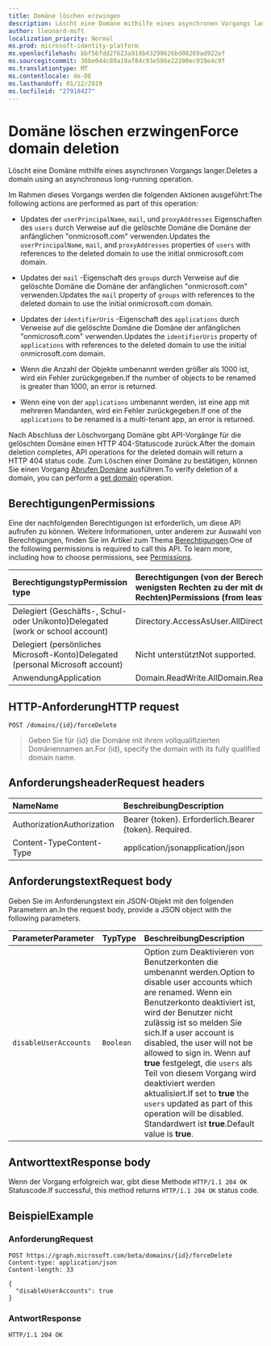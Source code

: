 ```yaml
---
title: Domäne löschen erzwingen
description: Löscht eine Domäne mithilfe eines asynchronen Vorgangs langer.
author: lleonard-msft
localization_priority: Normal
ms.prod: microsoft-identity-platform
ms.openlocfilehash: bbf56fdd2f623a918b43298626bd08269ad922ef
ms.sourcegitcommit: 36be044c89a19af84c93e586e22200ec919e4c9f
ms.translationtype: MT
ms.contentlocale: de-DE
ms.lasthandoff: 01/12/2019
ms.locfileid: "27918427"
---
```

# <a name="force-domain-deletion"></a><span data-ttu-id="3299e-103">Domäne löschen erzwingen</span><span class="sxs-lookup"><span data-stu-id="3299e-103">Force domain deletion</span></span>

<span data-ttu-id="3299e-104">Löscht eine Domäne mithilfe eines asynchronen Vorgangs langer.</span><span class="sxs-lookup"><span data-stu-id="3299e-104">Deletes a domain using an asynchronous long-running operation.</span></span>

<span data-ttu-id="3299e-105">Im Rahmen dieses Vorgangs werden die folgenden Aktionen ausgeführt:</span><span class="sxs-lookup"><span data-stu-id="3299e-105">The following actions are performed as part of this operation:</span></span>

* <span data-ttu-id="3299e-106">Updates der `userPrincipalName`, `mail`, und `proxyAddresses` Eigenschaften des `users` durch Verweise auf die gelöschte Domäne die Domäne der anfänglichen "onmicrosoft.com" verwenden.</span><span class="sxs-lookup"><span data-stu-id="3299e-106">Updates the `userPrincipalName`, `mail`, and `proxyAddresses` properties of `users` with references to the deleted domain to use the initial onmicrosoft.com domain.</span></span>

* <span data-ttu-id="3299e-107">Updates der `mail` -Eigenschaft des `groups` durch Verweise auf die gelöschte Domäne die Domäne der anfänglichen "onmicrosoft.com" verwenden.</span><span class="sxs-lookup"><span data-stu-id="3299e-107">Updates the `mail` property of `groups` with references to the deleted domain to use the initial onmicrosoft.com domain.</span></span>

* <span data-ttu-id="3299e-108">Updates der `identifierUris` -Eigenschaft des `applications` durch Verweise auf die gelöschte Domäne die Domäne der anfänglichen "onmicrosoft.com" verwenden.</span><span class="sxs-lookup"><span data-stu-id="3299e-108">Updates the `identifierUris` property of `applications` with references to the deleted domain to use the initial onmicrosoft.com domain.</span></span>

* <span data-ttu-id="3299e-109">Wenn die Anzahl der Objekte umbenannt werden größer als 1000 ist, wird ein Fehler zurückgegeben.</span><span class="sxs-lookup"><span data-stu-id="3299e-109">If the number of objects to be renamed is greater than 1000, an error is returned.</span></span>

* <span data-ttu-id="3299e-110">Wenn eine von der `applications` umbenannt werden, ist eine app mit mehreren Mandanten, wird ein Fehler zurückgegeben.</span><span class="sxs-lookup"><span data-stu-id="3299e-110">If one of the `applications` to be renamed is a multi-tenant app, an error is returned.</span></span>

<span data-ttu-id="3299e-111">Nach Abschluss der Löschvorgang Domäne gibt API-Vorgänge für die gelöschten Domäne einen HTTP 404-Statuscode zurück.</span><span class="sxs-lookup"><span data-stu-id="3299e-111">After the domain deletion completes, API operations for the deleted domain will return a HTTP 404 status code.</span></span> <span data-ttu-id="3299e-112">Zum Löschen einer Domäne zu bestätigen, können Sie einen Vorgang [Abrufen Domäne](domain-get.md) ausführen.</span><span class="sxs-lookup"><span data-stu-id="3299e-112">To verify deletion of a domain, you can perform a [get domain](domain-get.md) operation.</span></span>

## <a name="permissions"></a><span data-ttu-id="3299e-113">Berechtigungen</span><span class="sxs-lookup"><span data-stu-id="3299e-113">Permissions</span></span>

<span data-ttu-id="3299e-p102">Eine der nachfolgenden Berechtigungen ist erforderlich, um diese API aufrufen zu können. Weitere Informationen, unter anderem zur Auswahl von Berechtigungen, finden Sie im Artikel zum Thema [Berechtigungen](/graph/permissions-reference).</span><span class="sxs-lookup"><span data-stu-id="3299e-p102">One of the following permissions is required to call this API. To learn more, including how to choose permissions, see [Permissions](/graph/permissions-reference).</span></span>

|<span data-ttu-id="3299e-116">Berechtigungstyp</span><span class="sxs-lookup"><span data-stu-id="3299e-116">Permission type</span></span>      | <span data-ttu-id="3299e-117">Berechtigungen (von der Berechtigung mit den wenigsten Rechten zu der mit den meisten Rechten)</span><span class="sxs-lookup"><span data-stu-id="3299e-117">Permissions (from least to most privileged)</span></span>              |
|:--------------------|:---------------------------------------------------------|
|<span data-ttu-id="3299e-118">Delegiert (Geschäfts-, Schul- oder Unikonto)</span><span class="sxs-lookup"><span data-stu-id="3299e-118">Delegated (work or school account)</span></span> | <span data-ttu-id="3299e-119">Directory.AccessAsUser.All</span><span class="sxs-lookup"><span data-stu-id="3299e-119">Directory.AccessAsUser.All</span></span>    |
|<span data-ttu-id="3299e-120">Delegiert (persönliches Microsoft-Konto)</span><span class="sxs-lookup"><span data-stu-id="3299e-120">Delegated (personal Microsoft account)</span></span> | <span data-ttu-id="3299e-121">Nicht unterstützt</span><span class="sxs-lookup"><span data-stu-id="3299e-121">Not supported.</span></span>    |
|<span data-ttu-id="3299e-122">Anwendung</span><span class="sxs-lookup"><span data-stu-id="3299e-122">Application</span></span> | <span data-ttu-id="3299e-123">Domain.ReadWrite.All</span><span class="sxs-lookup"><span data-stu-id="3299e-123">Domain.ReadWrite.All</span></span> |

## <a name="http-request"></a><span data-ttu-id="3299e-124">HTTP-Anforderung</span><span class="sxs-lookup"><span data-stu-id="3299e-124">HTTP request</span></span>

<!-- { "blockType": "ignored" } -->

```http
POST /domains/{id}/forceDelete
```

> <span data-ttu-id="3299e-125">Geben Sie für {id} die Domäne mit ihrem vollqualifizierten Domänennamen an.</span><span class="sxs-lookup"><span data-stu-id="3299e-125">For {id}, specify the domain with its fully qualified domain name.</span></span>

## <a name="request-headers"></a><span data-ttu-id="3299e-126">Anforderungsheader</span><span class="sxs-lookup"><span data-stu-id="3299e-126">Request headers</span></span>

| <span data-ttu-id="3299e-127">Name</span><span class="sxs-lookup"><span data-stu-id="3299e-127">Name</span></span> | <span data-ttu-id="3299e-128">Beschreibung</span><span class="sxs-lookup"><span data-stu-id="3299e-128">Description</span></span> |
|:---------------|:----------|
| <span data-ttu-id="3299e-129">Authorization</span><span class="sxs-lookup"><span data-stu-id="3299e-129">Authorization</span></span>  | <span data-ttu-id="3299e-p103">Bearer {token}. Erforderlich.</span><span class="sxs-lookup"><span data-stu-id="3299e-p103">Bearer {token}. Required.</span></span>|
| <span data-ttu-id="3299e-132">Content-Type</span><span class="sxs-lookup"><span data-stu-id="3299e-132">Content-Type</span></span>  | <span data-ttu-id="3299e-133">application/json</span><span class="sxs-lookup"><span data-stu-id="3299e-133">application/json</span></span> |

## <a name="request-body"></a><span data-ttu-id="3299e-134">Anforderungstext</span><span class="sxs-lookup"><span data-stu-id="3299e-134">Request body</span></span>

<span data-ttu-id="3299e-135">Geben Sie im Anforderungstext ein JSON-Objekt mit den folgenden Parametern an.</span><span class="sxs-lookup"><span data-stu-id="3299e-135">In the request body, provide a JSON object with the following parameters.</span></span>

| <span data-ttu-id="3299e-136">Parameter</span><span class="sxs-lookup"><span data-stu-id="3299e-136">Parameter</span></span> | <span data-ttu-id="3299e-137">Typ</span><span class="sxs-lookup"><span data-stu-id="3299e-137">Type</span></span> | <span data-ttu-id="3299e-138">Beschreibung</span><span class="sxs-lookup"><span data-stu-id="3299e-138">Description</span></span> |
|:---------------|:--------|:----------|
|`disableUserAccounts`|`Boolean`| <span data-ttu-id="3299e-139">Option zum Deaktivieren von Benutzerkonten die umbenannt werden.</span><span class="sxs-lookup"><span data-stu-id="3299e-139">Option to disable user accounts which are renamed.</span></span> <span data-ttu-id="3299e-140">Wenn ein Benutzerkonto deaktiviert ist, wird der Benutzer nicht zulässig ist so melden Sie sich.</span><span class="sxs-lookup"><span data-stu-id="3299e-140">If a user account is disabled, the user will not be allowed to sign in.</span></span> <span data-ttu-id="3299e-141">Wenn auf **true** festgelegt, die `users` als Teil von diesem Vorgang wird deaktiviert werden aktualisiert.</span><span class="sxs-lookup"><span data-stu-id="3299e-141">If set to **true** the `users` updated as part of this operation will be disabled.</span></span>  <span data-ttu-id="3299e-142">Standardwert ist **true**.</span><span class="sxs-lookup"><span data-stu-id="3299e-142">Default value is **true**.</span></span> |

## <a name="response-body"></a><span data-ttu-id="3299e-143">Antworttext</span><span class="sxs-lookup"><span data-stu-id="3299e-143">Response body</span></span>

<span data-ttu-id="3299e-144">Wenn der Vorgang erfolgreich war, gibt diese Methode `HTTP/1.1 204 OK` Statuscode.</span><span class="sxs-lookup"><span data-stu-id="3299e-144">If successful, this method returns `HTTP/1.1 204 OK` status code.</span></span>

## <a name="example"></a><span data-ttu-id="3299e-145">Beispiel</span><span class="sxs-lookup"><span data-stu-id="3299e-145">Example</span></span>

### <a name="request"></a><span data-ttu-id="3299e-146">Anforderung</span><span class="sxs-lookup"><span data-stu-id="3299e-146">Request</span></span>

<!-- {
  "blockType": "request",
  "name": "domain_forcedelete"
}-->

```http
POST https://graph.microsoft.com/beta/domains/{id}/forceDelete
Content-type: application/json
Content-length: 33

{
  "disableUserAccounts": true
}
```

### <a name="response"></a><span data-ttu-id="3299e-147">Antwort</span><span class="sxs-lookup"><span data-stu-id="3299e-147">Response</span></span>

<!-- {
  "blockType": "response",
  "truncated": true,
  "@odata.type": "microsoft.graph.None"
} -->

```http
HTTP/1.1 204 OK
```

<!-- uuid: 8fcb5dbc-d5aa-4681-8e31-b001d5168d79
2015-10-25 14:57:30 UTC -->
<!-- {
  "type": "#page.annotation",
  "description": "domain: forcedelete",
  "keywords": "",
  "section": "documentation",
  "tocPath": ""
}-->
